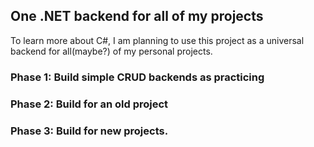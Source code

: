 ## One .NET backend for all of my projects

To learn more about C#, I am planning to use this project as a universal backend for all(maybe?) of my personal projects.

### Phase 1: Build simple CRUD backends as practicing

### Phase 2: Build for an old project

### Phase 3: Build for new projects.